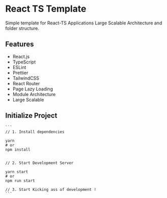 # React TS Template

Simple template for React-TS Applications
Large Scalable Architecture and folder structure.

## Features

-   React.js
-   TypeScript
-   ESLint
-   Prettier
-   TailwindCSS
-   React Router
-   Page Lazy Loading
-   Module Architecture
-   Large Scalable

## Initialize Project

    ```
    // 1. Install dependencies

    yarn
    # or
    npm install


    // 2. Start Development Server

    yarn start
    # or
    npm run start

    // 3. Start Kicking ass of development !
    ```
